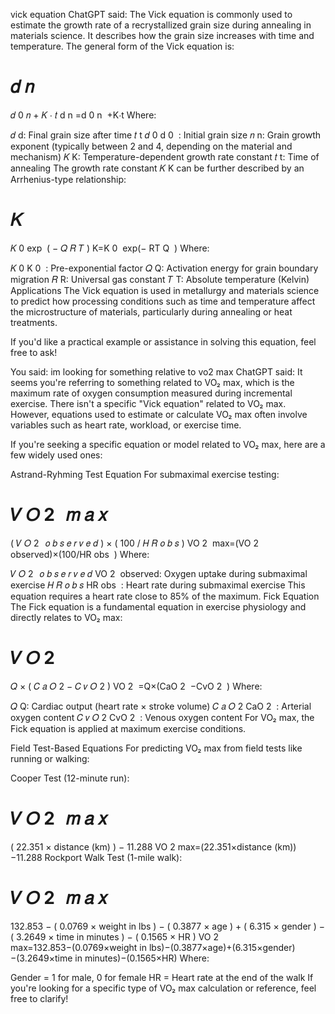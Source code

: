 vick equation
ChatGPT said:
The Vick equation is commonly used to estimate the growth rate of a recrystallized grain size during annealing in materials science. It describes how the grain size increases with time and temperature. The general form of the Vick equation is:

𝑑
𝑛
=
𝑑
0
𝑛
+
𝐾
⋅
𝑡
d 
n
 =d 
0
n
​
 +K⋅t
Where:

𝑑
d: Final grain size after time 
𝑡
t
𝑑
0
d 
0
​
 : Initial grain size
𝑛
n: Grain growth exponent (typically between 2 and 4, depending on the material and mechanism)
𝐾
K: Temperature-dependent growth rate constant
𝑡
t: Time of annealing
The growth rate constant 
𝐾
K can be further described by an Arrhenius-type relationship:

𝐾
=
𝐾
0
exp
⁡
(
−
𝑄
𝑅
𝑇
)
K=K 
0
​
 exp(− 
RT
Q
​
 )
Where:

𝐾
0
K 
0
​
 : Pre-exponential factor
𝑄
Q: Activation energy for grain boundary migration
𝑅
R: Universal gas constant
𝑇
T: Absolute temperature (Kelvin)
Applications
The Vick equation is used in metallurgy and materials science to predict how processing conditions such as time and temperature affect the microstructure of materials, particularly during annealing or heat treatments.

If you'd like a practical example or assistance in solving this equation, feel free to ask!







You said:
im looking for something relative to vo2 max
ChatGPT said:
It seems you're referring to something related to VO₂ max, which is the maximum rate of oxygen consumption measured during incremental exercise. There isn't a specific "Vick equation" related to VO₂ max. However, equations used to estimate or calculate VO₂ max often involve variables such as heart rate, workload, or exercise time.

If you're seeking a specific equation or model related to VO₂ max, here are a few widely used ones:

Astrand-Ryhming Test Equation
For submaximal exercise testing:

𝑉
𝑂
2
 
𝑚
𝑎
𝑥
=
(
𝑉
𝑂
2
 
𝑜
𝑏
𝑠
𝑒
𝑟
𝑣
𝑒
𝑑
)
×
(
100
/
𝐻
𝑅
𝑜
𝑏
𝑠
)
VO 
2
​
 max=(VO 
2
​
 observed)×(100/HR 
obs
​
 )
Where:

𝑉
𝑂
2
 
𝑜
𝑏
𝑠
𝑒
𝑟
𝑣
𝑒
𝑑
VO 
2
​
 observed: Oxygen uptake during submaximal exercise
𝐻
𝑅
𝑜
𝑏
𝑠
HR 
obs
​
 : Heart rate during submaximal exercise This equation requires a heart rate close to 85% of the maximum.
Fick Equation
The Fick equation is a fundamental equation in exercise physiology and directly relates to VO₂ max:

𝑉
𝑂
2
=
𝑄
×
(
𝐶
𝑎
𝑂
2
−
𝐶
𝑣
𝑂
2
)
VO 
2
​
 =Q×(CaO 
2
​
 −CvO 
2
​
 )
Where:

𝑄
Q: Cardiac output (heart rate × stroke volume)
𝐶
𝑎
𝑂
2
CaO 
2
​
 : Arterial oxygen content
𝐶
𝑣
𝑂
2
CvO 
2
​
 : Venous oxygen content
For VO₂ max, the Fick equation is applied at maximum exercise conditions.

Field Test-Based Equations
For predicting VO₂ max from field tests like running or walking:

Cooper Test (12-minute run):

𝑉
𝑂
2
 
𝑚
𝑎
𝑥
=
(
22.351
×
distance (km)
)
−
11.288
VO 
2
​
 max=(22.351×distance (km))−11.288
Rockport Walk Test (1-mile walk):

𝑉
𝑂
2
 
𝑚
𝑎
𝑥
=
132.853
−
(
0.0769
×
weight in lbs
)
−
(
0.3877
×
age
)
+
(
6.315
×
gender
)
−
(
3.2649
×
time in minutes
)
−
(
0.1565
×
HR
)
VO 
2
​
 max=132.853−(0.0769×weight in lbs)−(0.3877×age)+(6.315×gender)−(3.2649×time in minutes)−(0.1565×HR)
Where:

Gender = 1 for male, 0 for female
HR = Heart rate at the end of the walk
If you're looking for a specific type of VO₂ max calculation or reference, feel free to clarify!
